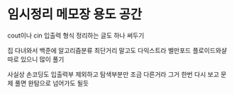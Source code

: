 # 임시정리 메모장 용도 공간

cout이나 cin 입출력 형식 정리하는 글도 하나 써두기

집 다녀와서 백준에 알고리즘분류 최단거리 말고도 다익스트라 벨만포드 플로이드와샬 따로 있으니 많이 풀기

사실상 손코딩도 입출력부 제외하고 탐색부분만 조금 다른거라 그거 한번 다시 보고 문제 풀면 완탐으로 넘어가도 될듯
